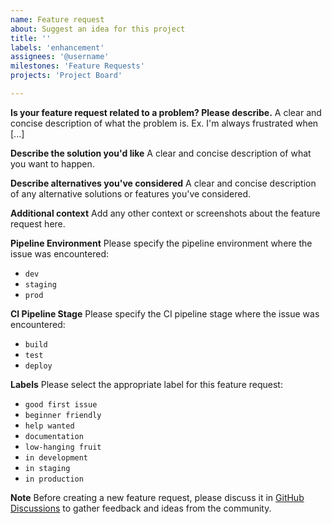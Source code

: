 ```yaml
---
name: Feature request
about: Suggest an idea for this project
title: ''
labels: 'enhancement'
assignees: '@username'
milestones: 'Feature Requests'
projects: 'Project Board'

---
```


**Is your feature request related to a problem? Please describe.**
A clear and concise description of what the problem is. Ex. I'm always frustrated when [...]

**Describe the solution you'd like**
A clear and concise description of what you want to happen.

**Describe alternatives you've considered**
A clear and concise description of any alternative solutions or features you've considered.

**Additional context**
Add any other context or screenshots about the feature request here.

**Pipeline Environment**
Please specify the pipeline environment where the issue was encountered:
- `dev`
- `staging`
- `prod`

**CI Pipeline Stage**
Please specify the CI pipeline stage where the issue was encountered:
- `build`
- `test`
- `deploy`

**Labels**
Please select the appropriate label for this feature request:
- `good first issue`
- `beginner friendly`
- `help wanted`
- `documentation`
- `low-hanging fruit`
- `in development`
- `in staging`
- `in production`

**Note**
Before creating a new feature request, please discuss it in [GitHub Discussions](https://github.com/zarfld/LinuxCnc_PokeysLibComp/discussions/categories/feature-requests) to gather feedback and ideas from the community.
